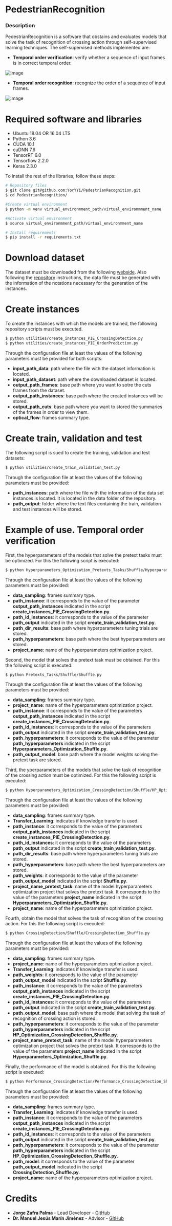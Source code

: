 # PedestrianRecognition
### Description
PedestrianRecognition is a software that obstains and evaluates models that solve the task of recognition of crossing action through self-supervised learning techniques. The self-supervised methods implemented are:
- __Temporal order verification__: verify whether a sequence of input frames is in correct temporal order.

![image](./imgs/Verification.png)  

- __Temporal order recognition__: recognize the order of a sequence of input frames.

![image](./imgs/OrderPrediction.png)  


# Required software and libraries

- Ubuntu 18.04 OR 16.04 LTS
- Python 3.6
- CUDA 10.1
- cuDNN 7.6
- TensorRT 6.0
- Tensorflow 2.2.0
- Keras 2.3.0

To install the rest of the libraries, follow these steps:

```bash
# Repository files
$ git clone git@github.com:YorYYi/PedestrianRecognition.git
$ cd PedestrianRecognition/

#Create virtual environment
$ python -m venv virtual_environmment_path/virtual_environmment_name

#Activate virtual environment
$ source virtual_environmment_path/virtual_environmment_name

# Install requirements
$ pip install -r requirements.txt
```

# Download dataset

The dataset must be downloaded from the following [webside](http://data.nvision2.eecs.yorku.ca/PIE_dataset/PIE_clips/). Also following the [repository](https://github.com/aras62/PIE) instructions, the data file must be generated with the information of the notations necessary for the generation of the instances.


# Create instances

To create the instances with which the models are trained, the following repository scripts must be executed. 


```bash
$ python utilities/create_instances_PIE_CrossingDetection.py
$ python utilities/create_instances_PIE_OrderPrediction.py
```

Through the configuration file at least the values of the following parameters must be provided for both scripts:
- **input_path_data**: path where the file with the dataset information is located.
- **input_path_dataset**: path where the downloaded dataset is located.
- **output_path_frames**: base path where you want to sotre the cuts frames from the dataset.
- **output_path_instances**: base path where the created instances will be stored.
- **output_path_cuts**: base path where you want to stored the summaries of the frames in order to view them.
- **optical_flow**: frames summary type.


# Create train, validation and test

The following script is sued to create the training, validation and test datasets:

```bash
$ python utilities/create_train_validation_test.py
```

Through the configuration file at least the values of the following parameters must be provided:
- **path_instances**: path where the file with the information of the data set instances is located. It is located in the data folder of the repository.
- **path_output**: folder where the text files containing the train, validation and test instances will be stored.


# Example of use. Temporal order verification

First, the hyperparameters of the models that solve the pretext tasks must be optimized. For this the following script is executed:

```bash
$ python Hyperparameters_Optimization_Pretexts_Tasks/Shuffle/Hyperparameters_Optimization_Shuffle.py
```

Through the configuration file at least the values of the following parameters must be provided:

- **data_sampling**: frames summary type.
- **path_instance**: it corresponds to the value of the parameter **output_path_instances** indicated in the script **create_instances_PIE_CrossingDetection.py**.
- **path_id_instances**: it corresponds to the value of the parameter **path_output** indicated in the script **create_train_validation_test.py**.
- **path_dir_results**: base path where hyperparameters tuning trials are stored.
- **path_hyperparameters**: base path where the best hyperparameters are stored.
- **project_name**: name of the hyperparameters optimization project.

Second, the model that solves the pretext task must be obtained. For this the following script is executed:

```bash
$ python Pretexts_Tasks/Shuffle/Shuffle.py
```

Through the configuration file at least the values of the following parameters must be provided:

- **data_sampling**: frames summary type.
- **project_name**: name of the hyperparameters optimization project.
- **path_instance**: it corresponds to the value of the parameters **output_path_instances** indicated in the script **create_instances_PIE_CrossingDetection.py**.
- **path_id_instances**: it corresponds to the value of the parameters **path_output** indicated in the script **create_train_validation_test.py**.
- **path_hyperparameters**: it corresponds to the value of the parameter **path_hyperparameters** indicated in the script **Hyperparameters_Optimization_Shuffle.py**.
- **path_output_model**: base path where the model weights solving the pretext task are stored.

Third, the yperparameters of the models that solve the task of recognition of the crossing action must be optimized. For this the following script is executed:

```bash
$ python Hyperparameters_Optimization_CrossingDetection/Shuffle/HP_Optimization_CrossingDetection_Shuffle.py
```

Through the configuration file at least the values of the following parameters must be provided:

- **data_sampling**: frames summary type.
- **Transfer_Learning**: indicates if knowledge transfer is used.
- **path_instance**: it corresponds to the value of the parameters **output_path_instances** indicated in the script **create_instances_PIE_CrossingDetection.py**.
- **path_id_instances**: it corresponds to the value of the parameters **path_output** indicated in the script **create_train_validation_test.py**.
- **path_dir_results**: base path where hyperparameters tuning trials are stored.
- **path_hyperparameters**: base path where the best hyperparameters are stored.
- **path_weights**: it corresponds to the value of the parameter **path_output_model** indicated in the script **Shuffle.py**.
- **project_name_pretext_task**: name of the model hyperparameters optimization project that solves the pretext task. It corresponds to the value of the parameters **project_name** indicated in the script **Hyperparameters_Optimization_Shuffle.py**.
- **project_name**: name of the hyperparameters optimization project.

Fourth, obtain the model that solves the task of recognition of the crossing action. For this the following script is executed:


```bash
$ python CrossingDetection/Shuffle/CrossingDetection_Shuffle.py
```

Through the configuration file at least the values of the following parameters must be provided:

- **data_sampling**: frames summary type.
- **project_name**: name of the hyperparameters optimization project.
- **Transfer_Learning**: indicates if knowledge transfer is used.
- **path_weights**: it corresponds to the value of the parameter **path_output_model** indicated in the script **Shuffle.py**.
- **path_instance**: it corresponds to the value of the parameters **output_path_instances** indicated in the script **create_instances_PIE_CrossingDetection.py**.
- **path_id_instances**: it corresponds to the value of the parameters **path_output** indicated in the script **create_train_validation_test.py**.
- **path_output_model**: base path where the model that solving the task of recognition of crossing action is stored.
- **path_hyperparameters**: it corresponds to the value of the parameter **path_hyperparameters** indicated in the script **HP_Optimization_CrossingDetection_Shuffle.py**.
- **project_name_pretext_task**: name of the model hyperparameters optimization project that solves the pretext task. It corresponds to the value of the parameters **project_name** indicated in the script **Hyperparameters_Optimization_Shuffle.py**.

Finally, the performance of the model is obtained. For this the following script is executed:

```bash
$ python Performance_CrossingDetection/Performance_CrossingDetection_Shuffle.py
```

Through the configuration file at least the values of the following parameters must be provided:

- **data_sampling**: frames summary type.
- **Transfer_Learning**: indicates if knowledge transfer is used.
- **path_instance**: it corresponds to the value of the parameters **output_path_instances** indicated in the script **create_instances_PIE_CrossingDetection.py**.
- **path_id_instances**: it corresponds to the value of the parameters **path_output** indicated in the script **create_train_validation_test.py**.
- **path_hyperparameters**: it corresponds to the value of the parameter **path_hyperparameters** indicated in the script **HP_Optimization_CrossingDetection_Shuffle.py**.
- **path_model**: it corresponds to the value of the parameter **path_output_model** indicated in the script **CrossingDetection_Shuffle.py**.
- **project_name**: name of the hyperparameters optimization project.


# Credits
- __Jorge Zafra Palma__ - Lead Developer - [GitHub](https://github.com/xXNukem/)
- __Dr. Manuel Jesús Marín Jiménez__ - Advisor - [GitHub](https://github.com/mjmarin)
